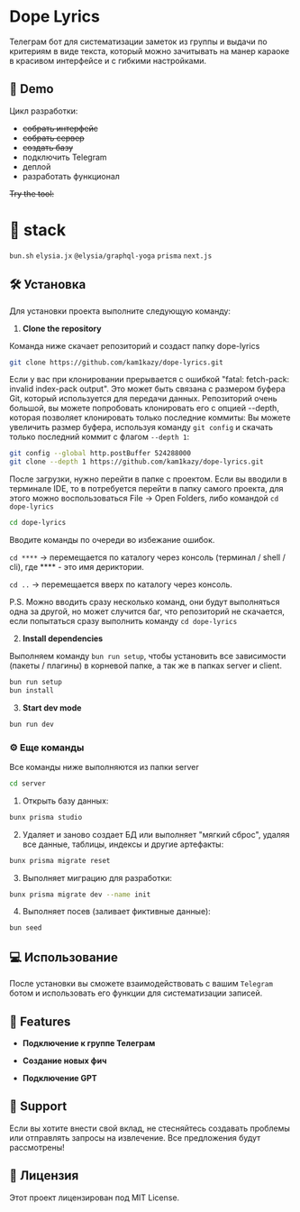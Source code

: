 # Dope Lyrics

Телеграм бот для систематизации заметок из группы и выдачи по критериям в виде текста, который можно зачитывать на манер караоке в красивом интерфейсе и с гибкими настройками.

## 🚀 Demo

Цикл разработки: 
- ~~собрать интерфейс~~
- ~~собрать сервер~~
- ~~создать базу~~
- подключить Telegram
- деплой
- разработать функционал


~~Try the tool:~~


# 🌟 stack

`bun.sh` 
`elysia.jx` 
`@elysia/graphql-yoga` 
`prisma` 
`next.js`

## 🛠️ Установка

Для установки проекта выполните следующую команду:

1. **Clone the repository**

Команда ниже скачает репозиторий и создаст папку dope-lyrics

```bash
git clone https://github.com/kam1kazy/dope-lyrics.git
```

Если у вас при клонировании прерывается с ошибкой "fatal: fetch-pack: invalid index-pack output".
Это может быть связана с размером буфера Git, который используется для передачи данных. 
Репозиторий очень большой, вы можете попробовать клонировать его с опцией --depth, которая позволяет клонировать только последние коммиты:
Вы можете увеличить размер буфера, используя команду `git config` и скачать только последний коммит с флагом `--depth 1`:

```bash
git config --global http.postBuffer 524288000
git clone --depth 1 https://github.com/kam1kazy/dope-lyrics.git
```

После загрузки, нужно перейти в папке с проектом.
Если вы вводили в терминале IDE, то в потребуется перейти в папку самого проекта, для этого можно воспользоваться File -> Open Folders, либо командой `cd dope-lyrics`

```bash
cd dope-lyrics
```
Вводите команды по очереди во избежание ошибок. 

`cd ****` -> перемещается по каталогу через консоль (терминал / shell / cli), где **** - это имя дериктории.

`cd ..` -> перемещается вверх по каталогу через консоль.

P.S. Можно вводить сразу несколько команд, они будут выполняться одна за другой, но может случится баг, что репозиторий не скачается, если попытаться сразу выполнить команду `cd dope-lyrics`

2. **Install dependencies**

Выполняем команду `bun run setup`, чтобы установить все зависимости (пакеты / плагины) в корневой папке, а так же в папках server и client.

```bash
bun run setup
bun install
```

3. **Start dev mode**

```bash
bun run dev
```

### ⚙️ Еще команды

Все команды ниже выполняются из папки server

```bash
cd server
```

1. Открыть базу данных:

```bash
bunx prisma studio  
```

2. Удаляет и заново создает БД или выполняет "мягкий сброс", удаляя все данные, таблицы, индексы и другие артефакты:

```bash
bunx prisma migrate reset
```

3. Выполняет миграцию для разработки:
```bash
bunx prisma migrate dev --name init
```

4. Выполняет посев (заливает фиктивные данные):
```bash
bun seed
```

## 💻  Использование

После установки вы сможете взаимодействовать с вашим `Telegram` ботом и использовать его функции для систематизации записей.

## 🧐 Features

- **Подключение к группе Телеграм**

- **Создание новых фич**

- **Подключение GPT**

## 🙏 Support

Если вы хотите внести свой вклад, не стесняйтесь создавать проблемы или отправлять запросы на извлечение. Все предложения будут рассмотрены!

## 🍰 Лицензия

Этот проект лицензирован под MIT License.
